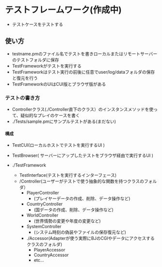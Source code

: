 # テストフレームワーク(作成中)
 - テストケースをテストする

## 使い方
 - testname.pmのファイル名でテストを書きローカルまたはリモートサーバーのテストフォルダに保存
 - TestFrameworkがテストを実行する
 - TestFrameworkはテスト実行の前後に任意でuser/log/dataフォルダの保存と復元を行う
 - TestFrameworkのUIはCUI版とブラウザ版がある

### テストの書き方
 - Controllerクラス(./Controller直下のクラス）のインスタンスメソッドを使って、疑似的なプレイのケースを書く
 - ./Tests/sample.pmにサンプルテストがある(まだない)

#### 構成
 + TestCUI(ローカルホストでテストを実行するUI  )
 
 + TestBrowser( サーバーにアップしたテストをブラウザ経由で実行するUI )
 
 + ./TestFramework
   + TestInterface(テストを実行するインターフェース)
   + /Controller(ユーザーがテストで使う抽象的な関数を持つクラスのフォルダ）
     + PlayerController
       + (プレイヤーデータの作成、削除、データ操作など)
     + CountryController
       + (国データの作成、削除、データ操作など)
     + WorldController
       + (世界情勢の変更や年度の変更など)
     + SystemController
       + (システム時刻の偽装やファイルの保存復元など)
      + ./Accessor(Adapterが使う実際にBJのCGIやデータにアクセスするクラスのフォルダ)
        + PlayerAccessor
        + CountryAccessor
        + etc...
    
 
